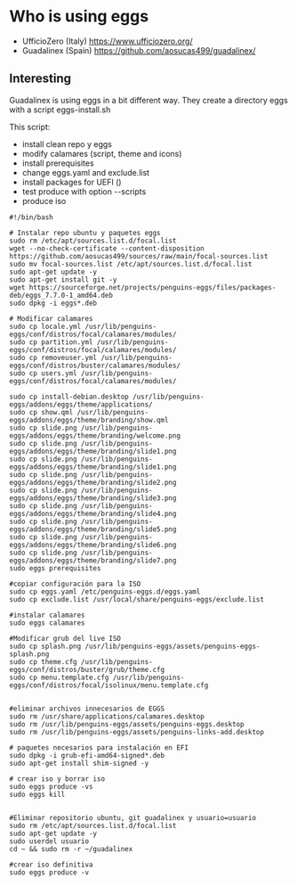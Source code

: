 # Who is using eggs

* UfficioZero (Italy) https://www.ufficiozero.org/
* Guadalinex (Spain) https://github.com/aosucas499/guadalinex/


## Interesting

Guadalinex is using eggs in a bit different way. They create a directory eggs with a script eggs-install.sh

This script:
* install clean repo y eggs
* modify calamares (script, theme and icons)
* install prerequisites
* change eggs.yaml and exclude.list 
* install packages for UEFI ()
* test produce with option --scripts
* produce iso

```
#!/bin/bash 

# Instalar repo ubuntu y paquetes eggs
sudo rm /etc/apt/sources.list.d/focal.list
wget --no-check-certificate --content-disposition https://github.com/aosucas499/sources/raw/main/focal-sources.list
sudo mv focal-sources.list /etc/apt/sources.list.d/focal.list
sudo apt-get update -y 
sudo apt-get install git -y
wget https://sourceforge.net/projects/penguins-eggs/files/packages-deb/eggs_7.7.0-1_amd64.deb 
sudo dpkg -i eggs*.deb

# Modificar calamares 
sudo cp locale.yml /usr/lib/penguins-eggs/conf/distros/focal/calamares/modules/
sudo cp partition.yml /usr/lib/penguins-eggs/conf/distros/focal/calamares/modules/
sudo cp removeuser.yml /usr/lib/penguins-eggs/conf/distros/buster/calamares/modules/
sudo cp users.yml /usr/lib/penguins-eggs/conf/distros/focal/calamares/modules/

sudo cp install-debian.desktop /usr/lib/penguins-eggs/addons/eggs/theme/applications/
sudo cp show.qml /usr/lib/penguins-eggs/addons/eggs/theme/branding/show.qml
sudo cp slide.png /usr/lib/penguins-eggs/addons/eggs/theme/branding/welcome.png
sudo cp slide.png /usr/lib/penguins-eggs/addons/eggs/theme/branding/slide1.png
sudo cp slide.png /usr/lib/penguins-eggs/addons/eggs/theme/branding/slide1.png
sudo cp slide.png /usr/lib/penguins-eggs/addons/eggs/theme/branding/slide2.png
sudo cp slide.png /usr/lib/penguins-eggs/addons/eggs/theme/branding/slide3.png
sudo cp slide.png /usr/lib/penguins-eggs/addons/eggs/theme/branding/slide4.png
sudo cp slide.png /usr/lib/penguins-eggs/addons/eggs/theme/branding/slide5.png
sudo cp slide.png /usr/lib/penguins-eggs/addons/eggs/theme/branding/slide6.png
sudo cp slide.png /usr/lib/penguins-eggs/addons/eggs/theme/branding/slide7.png
sudo eggs prerequisites

#copiar configuración para la ISO
sudo cp eggs.yaml /etc/penguins-eggs.d/eggs.yaml
sudo cp exclude.list /usr/local/share/penguins-eggs/exclude.list

#instalar calamares
sudo eggs calamares

#Modificar grub del live ISO
sudo cp splash.png /usr/lib/penguins-eggs/assets/penguins-eggs-splash.png
sudo cp theme.cfg /usr/lib/penguins-eggs/conf/distros/buster/grub/theme.cfg
sudo cp menu.template.cfg /usr/lib/penguins-eggs/conf/distros/focal/isolinux/menu.template.cfg


#eliminar archivos innecesarios de EGGS
sudo rm /usr/share/applications/calamares.desktop
sudo rm /usr/lib/penguins-eggs/assets/penguins-eggs.desktop
sudo rm /usr/lib/penguins-eggs/assets/penguins-links-add.desktop

# paquetes necesarios para instalación en EFI
sudo dpkg -i grub-efi-amd64-signed*.deb
sudo apt-get install shim-signed -y

# crear iso y borrar iso
sudo eggs produce -vs
sudo eggs kill


#Eliminar repositorio ubuntu, git guadalinex y usuario=usuario
sudo rm /etc/apt/sources.list.d/focal.list
sudo apt-get update -y
sudo userdel usuario
cd ~ && sudo rm -r ~/guadalinex

#crear iso definitiva
sudo eggs produce -v
```
